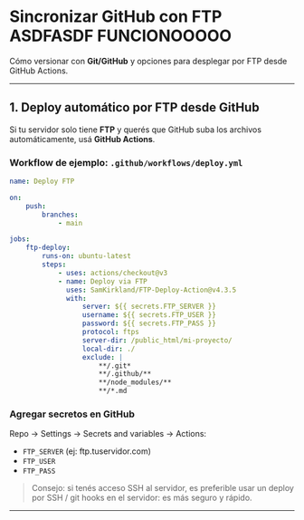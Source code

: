 # Sincronizar GitHub con FTP ASDFASDF FUNCIONOOOOO

Cómo versionar con **Git/GitHub** y opciones para desplegar por FTP desde GitHub Actions.

---

## 1. Deploy automático por FTP desde GitHub

Si tu servidor solo tiene **FTP** y querés que GitHub suba los archivos automáticamente, usá **GitHub Actions**.

### Workflow de ejemplo: `.github/workflows/deploy.yml`

```yaml
name: Deploy FTP

on:
    push:
        branches:
            - main

jobs:
    ftp-deploy:
        runs-on: ubuntu-latest
        steps:
            - uses: actions/checkout@v3
            - name: Deploy via FTP
              uses: SamKirkland/FTP-Deploy-Action@v4.3.5
              with:
                  server: ${{ secrets.FTP_SERVER }}
                  username: ${{ secrets.FTP_USER }}
                  password: ${{ secrets.FTP_PASS }}
                  protocol: ftps
                  server-dir: /public_html/mi-proyecto/
                  local-dir: ./
                  exclude: |
                      **/.git*
                      **/.github/**
                      **/node_modules/**
                      **/*.md
```

### Agregar secretos en GitHub

Repo → Settings → Secrets and variables → Actions:

-   `FTP_SERVER` (ej: ftp.tuservidor.com)
-   `FTP_USER`
-   `FTP_PASS`

> Consejo: si tenés acceso SSH al servidor, es preferible usar un deploy por SSH / git hooks en el servidor: es más seguro y rápido.

---
